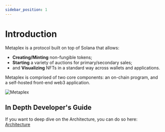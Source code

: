 ```yaml
---
sidebar_position: 1
---
```


# Introduction

Metaplex is a protocol built on top of Solana that allows:

- **Creating/Minting** non-fungible tokens;
- **Starting** a variety of auctions for primary/secondary sales;
- and **Visualizing** NFTs in a standard way across wallets and applications.

Metaplex is comprised of two core components: an on-chain program, and a self-hosted front-end web3 application.

![Metaplex](/img/metaplex-storefront.avif)

## In Depth Developer's Guide

If you want to deep dive on the Architecture, you can do so here: [Architecture](../architecture/overview.md)
